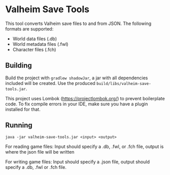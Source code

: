 # Valheim Save Tools

This tool converts Valheim save files to and from JSON. The following formats are supported:
* World data files (.db)
* World metadata files (.fwl)
* Character files (.fch)

## Building

Build the project with `gradlew shadowJar`, a jar with all dependencies included will be created.
Use the produced `build/libs/valheim-save-tools.jar`.

This project uses Lombok (https://projectlombok.org/) to prevent boilerplate code. To fix compile errors
in your IDE, make sure you have a plugin installed for that.

## Running

`java -jar valheim-save-tools.jar <input> <output>`

For reading game files:
Input should specify a .db, .fwl, or .fch file, output is where the json file will be written

For writing game files:
Input should specify a .json file, output should specify a .db, .fwl or .fch file.